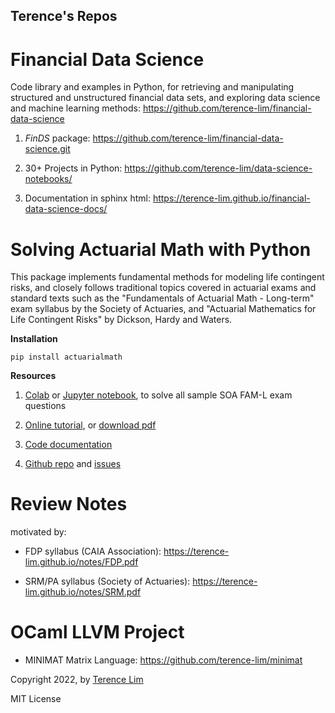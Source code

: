 ## Terence's Repos

# Financial Data Science

Code library and examples in Python, for retrieving and manipulating structured and unstructured financial data sets, and exploring data science and machine learning methods: <https://github.com/terence-lim/financial-data-science>

1. *FinDS* package: <https://github.com/terence-lim/financial-data-science.git>

2. 30+ Projects in Python: <https://github.com/terence-lim/data-science-notebooks/>

3. Documentation in sphinx html: <https://terence-lim.github.io/financial-data-science-docs/>

# Solving Actuarial Math with Python

This package implements fundamental methods for modeling life contingent risks, and closely follows traditional topics covered in actuarial exams and standard texts such as the "Fundamentals of Actuarial Math - Long-term" exam syllabus by the Society of Actuaries, and "Actuarial Mathematics for Life Contingent Risks" by Dickson, Hardy and Waters.

__Installation__

`pip install actuarialmath`


__Resources__

1. [Colab](https://colab.research.google.com/drive/1TcNr1x5HbT2fF3iFMYGXdN_cvRKiSua4?usp=sharing) or [Jupyter notebook](https://terence-lim.github.io/notes/faml.ipynb), to solve all sample SOA FAM-L exam questions

2. [Online tutorial](https://terence-lim.github.io/actuarialmath-tutorial/), or [download pdf](https://terence-lim.github.io/notes/actuarialmath-tutorial.pdf)

3. [Code documentation](https://actuarialmath.readthedocs.io/en/latest/)

4. [Github repo](https://github.com/terence-lim/actuarialmath.git) and [issues](https://github.com/terence-lim/actuarialmath/issues)


# Review Notes

motivated by:

- FDP syllabus (CAIA Association): <https://terence-lim.github.io/notes/FDP.pdf>

- SRM/PA syllabus (Society of Actuaries): <https://terence-lim.github.io/notes/SRM.pdf>

# OCaml LLVM Project

- MINIMAT Matrix Language: <https://github.com/terence-lim/minimat>

Copyright 2022, by [Terence Lim](https://www.linkedin.com/in/terencelim)

MIT License
